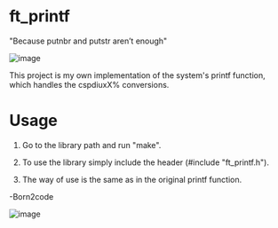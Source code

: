 # ft_printf
"Because putnbr and putstr aren’t enough"

![image](https://github.com/ismaelucky342/ft_printf/assets/153450550/e680a4b5-a450-418f-8545-06b5237000fa)

This project is my own implementation of the system's printf function, which handles the cspdiuxX% conversions. 

# Usage 

1. Go to the library path and run "make".

2. To use the library simply include the header (#include "ft_printf.h").

3. The way of use is the same as in the original printf function.


-Born2code

![image](https://github.com/ismaelucky342/ft_printf/assets/153450550/0ab002b6-139e-4b74-b2f9-931ae794fb68)
